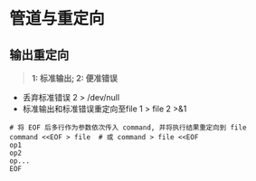 # 管道与重定向

## 输出重定向

> **1: 标准输出; 2: 便准错误**

- 丢弃标准错误 2 > /dev/null
- 标准输出和标准错误重定向至file 1 > file 2 >&1

```shell
# 将 EOF 后多行作为参数依次传入 command, 并将执行结果重定向到 file
command <<EOF > file  # 或 command > file <<EOF
op1
op2
op...
EOF
```
